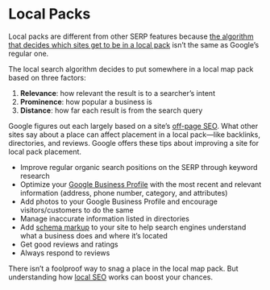 

# Local Packs


Local packs are different from other SERP features because [the algorithm that decides which sites get to be in a local pack](https://support.google.com/business/answer/7091) isn’t the same as Google’s regular one. 

The local search algorithm decides to put somewhere in a local map pack based on three factors: 

1. **Relevance**: how relevant the result is to a searcher’s intent 
2. **Prominence**: how popular a business is 
3. **Distance**: how far each result is from the search query 

Google figures out each largely based on a site’s [off-page SEO](https://www.semrush.com/blog/off-page-seo/). What other sites say about a place can affect placement in a local pack—like backlinks, directories, and reviews. Google offers these tips about improving a site for local pack placement.

- Improve regular organic search positions on the SERP through keyword research 
- Optimize your [Google Business Profile](https://www.semrush.com/blog/google-my-business/) with the most recent and relevant information (address, phone number, category, and attributes) 
- Add photos to your Google Business Profile and encourage visitors/customers to do the same 
- Manage inaccurate information listed in directories 
- Add [schema markup](https://www.semrush.com/blog/what-is-schema-beginner-s-guide-to-structured-data/) to your site to help search engines understand what a business does and where it’s located 
- Get good reviews and ratings 
- Always respond to reviews 

There isn’t a foolproof way to snag a place in the local map pack. But understanding how [local SEO](https://www.semrush.com/blog/what-is-local-seo/) works can boost your chances.